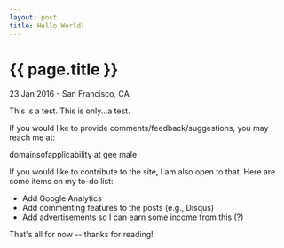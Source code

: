 ```yaml
---
layout: post
title: Hello World!
---
```


{{ page.title }}
================

<p class="meta">23 Jan 2016 - San Francisco, CA</p>

This is a test. This is only...a test.

If you would like to provide comments/feedback/suggestions, you may reach me at:

domainsofapplicability at gee male

If you would like to contribute to the site, I am also open to that. Here are some items on my to-do list:

* Add Google Analytics
* Add commenting features to the posts (e.g., Disqus)
* Add advertisements so I can earn some income from this (?)

That's all for now -- thanks for reading!